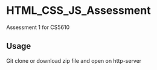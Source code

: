 # HTML_CSS_JS_Assessment
Assessment 1 for CS5610 

## Usage
Git clone or download zip file and open on http-server


